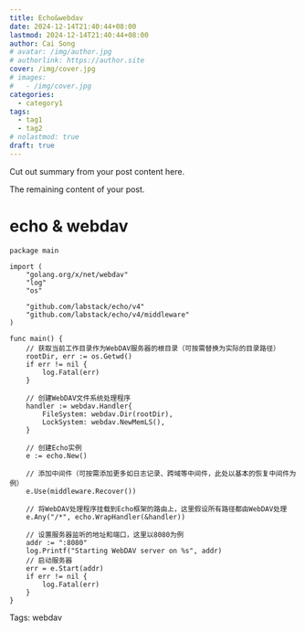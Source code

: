 ```yaml
---
title: Echo&webdav
date: 2024-12-14T21:40:44+08:00
lastmod: 2024-12-14T21:40:44+08:00
author: Cai Song
# avatar: /img/author.jpg
# authorlink: https://author.site
cover: /img/cover.jpg
# images:
#   - /img/cover.jpg
categories:
  - category1
tags:
  - tag1
  - tag2
# nolastmod: true
draft: true
---
```


Cut out summary from your post content here.

<!--more-->

The remaining content of your post.
# echo & webdav
```golang
package main

import (
	"golang.org/x/net/webdav"
	"log"
	"os"

	"github.com/labstack/echo/v4"
	"github.com/labstack/echo/v4/middleware"
)

func main() {
	// 获取当前工作目录作为WebDAV服务器的根目录（可按需替换为实际的目录路径）
	rootDir, err := os.Getwd()
	if err != nil {
		log.Fatal(err)
	}

	// 创建WebDAV文件系统处理程序
	handler := webdav.Handler{
		FileSystem: webdav.Dir(rootDir),
		LockSystem: webdav.NewMemLS(),
	}

	// 创建Echo实例
	e := echo.New()

	// 添加中间件（可按需添加更多如日志记录、跨域等中间件，此处以基本的恢复中间件为例）
	e.Use(middleware.Recover())

	// 将WebDAV处理程序挂载到Echo框架的路由上，这里假设所有路径都由WebDAV处理
	e.Any("/*", echo.WrapHandler(&handler))

	// 设置服务器监听的地址和端口，这里以8080为例
	addr := ":8080"
	log.Printf("Starting WebDAV server on %s", addr)
	// 启动服务器
	err = e.Start(addr)
	if err != nil {
		log.Fatal(err)
	}
}
```

Tags:
  webdav